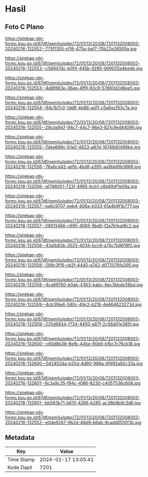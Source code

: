 # Hasil

## Foto C Plano

https://sirekap-obj-formc.kpu.go.id/67df/pemilu/pdpr/72/01/13/20/08/7201132008003-20240216-132552--775f1355-cf16-475a-baf7-75b22e26505a.jpg

https://sirekap-obj-formc.kpu.go.id/67df/pemilu/pdpr/72/01/13/20/08/7201132008003-20240216-132553--c56947dc-b0f0-445b-9285-069025e4bedb.jpg

https://sirekap-obj-formc.kpu.go.id/67df/pemilu/pdpr/72/01/13/20/08/7201132008003-20240216-132553--4d8f883e-36ee-4ff9-83c9-57860d2d8ee5.jpg

https://sirekap-obj-formc.kpu.go.id/67df/pemilu/pdpr/72/01/13/20/08/7201132008003-20240216-132554--94c1b7c0-1dd6-4e86-ad11-c5a6ecf53c7a.jpg

https://sirekap-obj-formc.kpu.go.id/67df/pemilu/pdpr/72/01/13/20/08/7201132008003-20240216-132555--29cda9d7-94c7-44c7-96e3-821c9e484096.jpg

https://sirekap-obj-formc.kpu.go.id/67df/pemilu/pdpr/72/01/13/20/08/7201132008003-20240216-132555--7dee689c-51a0-4823-a87d-16748d0496be.jpg

https://sirekap-obj-formc.kpu.go.id/67df/pemilu/pdpr/72/01/13/20/08/7201132008003-20240216-132556--76a6cd42-ad1b-4bd8-a395-aa9bb6fb3668.jpg

https://sirekap-obj-formc.kpu.go.id/67df/pemilu/pdpr/72/01/13/20/08/7201132008003-20240216-132556--a1788001-723f-4995-bcb1-c6b69df1e09a.jpg

https://sirekap-obj-formc.kpu.go.id/67df/pemilu/pdpr/72/01/13/20/08/7201132008003-20240216-132557--ea6c9707-eeb4-406a-b033-61a4b9f1b777.jpg

https://sirekap-obj-formc.kpu.go.id/67df/pemilu/pdpr/72/01/13/20/08/7201132008003-20240216-132557--29913486-c695-4085-9bd0-f2a7b1ea18c2.jpg

https://sirekap-obj-formc.kpu.go.id/67df/pemilu/pdpr/72/01/13/20/08/7201132008003-20240216-132558--43afb83b-3525-4034-bcc9-a74c7b9619f2.jpg

https://sirekap-obj-formc.kpu.go.id/67df/pemilu/pdpr/72/01/13/20/08/7201132008003-20240216-132558--299c3f16-cb2f-4440-a742-d072076fa395.jpg

https://sirekap-obj-formc.kpu.go.id/67df/pemilu/pdpr/72/01/13/20/08/7201132008003-20240216-132558--4ca69760-b0ab-4363-babc-9ec3bbde26bd.jpg

https://sirekap-obj-formc.kpu.go.id/67df/pemilu/pdpr/72/01/13/20/08/7201132008003-20240216-132559--4cb3f4e6-580c-49c2-b218-4e664623273d.jpg

https://sirekap-obj-formc.kpu.go.id/67df/pemilu/pdpr/72/01/13/20/08/7201132008003-20240216-132559--225d6934-f734-4450-a87f-2c56d01e385f.jpg

https://sirekap-obj-formc.kpu.go.id/67df/pemilu/pdpr/72/01/13/20/08/7201132008003-20240216-132600--c60d8b38-8efb-44be-90b9-b1bc7c76cb18.jpg

https://sirekap-obj-formc.kpu.go.id/67df/pemilu/pdpr/72/01/13/20/08/7201132008003-20240216-132600--0424524a-b25d-4d90-986a-9f992a92c33a.jpg

https://sirekap-obj-formc.kpu.go.id/67df/pemilu/pdpr/72/01/13/20/08/7201132008003-20240216-132601--6c3a9c35-f94c-4186-8230-c4057536c608.jpg

https://sirekap-obj-formc.kpu.go.id/67df/pemilu/pdpr/72/01/13/20/08/7201132008003-20240216-132601--bb593b71-b615-4266-b285-ac38b9b9c3d6.jpg

https://sirekap-obj-formc.kpu.go.id/67df/pemilu/pdpr/72/01/13/20/08/7201132008003-20240216-132552--e0de9267-9b2d-48d9-b6ab-9cadd0510f3b.jpg


## Metadata

| Key        | Value               |
| ---------- | ------------------- |
| Time Stamp | 2024-02-17 13:05:41 |
| Kode Dapil | 7201                |



